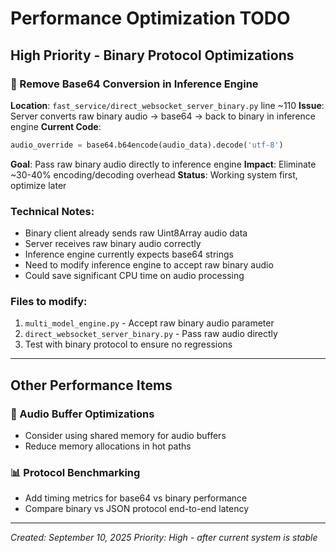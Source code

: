 # Performance Optimization TODO

## High Priority - Binary Protocol Optimizations

### 🚀 Remove Base64 Conversion in Inference Engine
**Location**: `fast_service/direct_websocket_server_binary.py` line ~110
**Issue**: Server converts raw binary audio → base64 → back to binary in inference engine
**Current Code**:
```python
audio_override = base64.b64encode(audio_data).decode('utf-8')
```
**Goal**: Pass raw binary audio directly to inference engine
**Impact**: Eliminate ~30-40% encoding/decoding overhead
**Status**: Working system first, optimize later

### Technical Notes:
- Binary client already sends raw Uint8Array audio data
- Server receives raw binary audio correctly 
- Inference engine currently expects base64 strings
- Need to modify inference engine to accept raw binary audio
- Could save significant CPU time on audio processing

### Files to modify:
1. `multi_model_engine.py` - Accept raw binary audio parameter
2. `direct_websocket_server_binary.py` - Pass raw audio directly
3. Test with binary protocol to ensure no regressions

---

## Other Performance Items

### 🎯 Audio Buffer Optimizations
- Consider using shared memory for audio buffers
- Reduce memory allocations in hot paths

### 📊 Protocol Benchmarking  
- Add timing metrics for base64 vs binary performance
- Compare binary vs JSON protocol end-to-end latency

---

*Created: September 10, 2025*
*Priority: High - after current system is stable*
